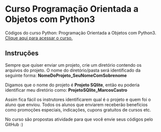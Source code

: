 # Curso Programação Orientada a Objetos com Python3
Códigos do curso Python: Programação Orientada a Objetos com Python3.
[Clique aqui para acessar o curso.](http://bit.ly/CursoPOOPython)

<h2>Instruções</h2>

Sempre que quiser enviar um projeto, crie um diretório contendo os arquivos do projeto. O nome do diretório/pasta será identificado da seguinte forma: <b>NomeDoProjeto_SeuNomeComSobrenome</b>

Digamos que o nome do projeto é <b>Projeto SQlite</b>, então eu poderia identificar meu diretório como: <b>ProjetoSQlite_MarcosCastro</b>

Assim fica fácil os instrutores identificarem qual é o projeto e quem foi o aluno que enviou. Todos os alunos que enviarem receberão benefícios como promoções especiais, indicações, cupons gratuitos de cursos etc.

No curso são propostas atividade para que você envie seus códigos pelo GitHub :)
